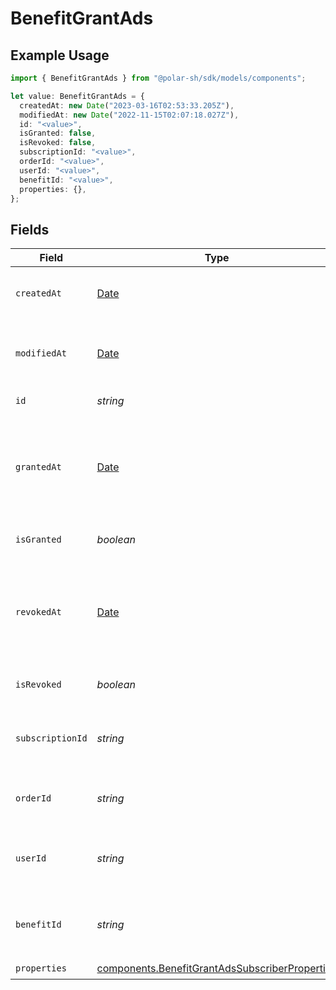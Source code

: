 # BenefitGrantAds

## Example Usage

```typescript
import { BenefitGrantAds } from "@polar-sh/sdk/models/components";

let value: BenefitGrantAds = {
  createdAt: new Date("2023-03-16T02:53:33.205Z"),
  modifiedAt: new Date("2022-11-15T02:07:18.027Z"),
  id: "<value>",
  isGranted: false,
  isRevoked: false,
  subscriptionId: "<value>",
  orderId: "<value>",
  userId: "<value>",
  benefitId: "<value>",
  properties: {},
};
```

## Fields

| Field                                                                                                            | Type                                                                                                             | Required                                                                                                         | Description                                                                                                      |
| ---------------------------------------------------------------------------------------------------------------- | ---------------------------------------------------------------------------------------------------------------- | ---------------------------------------------------------------------------------------------------------------- | ---------------------------------------------------------------------------------------------------------------- |
| `createdAt`                                                                                                      | [Date](https://developer.mozilla.org/en-US/docs/Web/JavaScript/Reference/Global_Objects/Date)                    | :heavy_check_mark:                                                                                               | Creation timestamp of the object.                                                                                |
| `modifiedAt`                                                                                                     | [Date](https://developer.mozilla.org/en-US/docs/Web/JavaScript/Reference/Global_Objects/Date)                    | :heavy_check_mark:                                                                                               | Last modification timestamp of the object.                                                                       |
| `id`                                                                                                             | *string*                                                                                                         | :heavy_check_mark:                                                                                               | The ID of the grant.                                                                                             |
| `grantedAt`                                                                                                      | [Date](https://developer.mozilla.org/en-US/docs/Web/JavaScript/Reference/Global_Objects/Date)                    | :heavy_minus_sign:                                                                                               | The timestamp when the benefit was granted. If `None`, the benefit is not granted.                               |
| `isGranted`                                                                                                      | *boolean*                                                                                                        | :heavy_check_mark:                                                                                               | Whether the benefit is granted.                                                                                  |
| `revokedAt`                                                                                                      | [Date](https://developer.mozilla.org/en-US/docs/Web/JavaScript/Reference/Global_Objects/Date)                    | :heavy_minus_sign:                                                                                               | The timestamp when the benefit was revoked. If `None`, the benefit is not revoked.                               |
| `isRevoked`                                                                                                      | *boolean*                                                                                                        | :heavy_check_mark:                                                                                               | Whether the benefit is revoked.                                                                                  |
| `subscriptionId`                                                                                                 | *string*                                                                                                         | :heavy_check_mark:                                                                                               | The ID of the subscription that granted this benefit.                                                            |
| `orderId`                                                                                                        | *string*                                                                                                         | :heavy_check_mark:                                                                                               | The ID of the order that granted this benefit.                                                                   |
| `userId`                                                                                                         | *string*                                                                                                         | :heavy_check_mark:                                                                                               | The ID of the user concerned by this grant.                                                                      |
| `benefitId`                                                                                                      | *string*                                                                                                         | :heavy_check_mark:                                                                                               | The ID of the benefit concerned by this grant.                                                                   |
| `properties`                                                                                                     | [components.BenefitGrantAdsSubscriberProperties](../../models/components/benefitgrantadssubscriberproperties.md) | :heavy_check_mark:                                                                                               | N/A                                                                                                              |